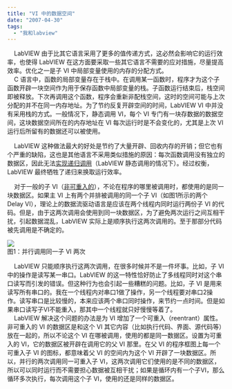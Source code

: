 ```yaml
---
title: "VI 中的数据空间"
date: "2007-04-30"
tags: 
  - "我和labview"
---
```


    LabVIEW 由于比其它语言采用了更多的值传递方式，这必然会影响它的运行效率，也使得 LabVIEW 在这方面要采取一些其它语言不需要的应对措施，尽量提高效率。优化之一是子 VI 中局部变量使用的内存的分配方式。  
    C 语言中，函数的局部变量存在于栈中。在调用某一函数时，程序才为这个子函数开辟一块空间作为用于保存函数中局部变量的栈。子函数运行结束后，栈空间即被释放。下次再调用这个函数，程序会重新非配栈空间，这时的空间可能与上次分配的并不在同一内存地址。为了节约反复开辟空间的时间，LabVIEW VI 中并没有采用栈的方式。一般情况下，静态调用 VI，每个 VI 专门有一块存数据的数据空间，这块数据空间所在的内存地址在 VI 每次运行时是不会变化的，尤其是上次 VI 运行后所留有的数据还可以被使用。

    LabVIEW 这种做法最大的好处是节约了大量开辟、回收内存的开销；但它也有个严重的缺陷，这也是其他语言不采用类似措施的原因：每次函数调用没有独立的数据区，因此无法[实现递归调用](http://ruanqizhen.spaces.live.com/blog/cns!5852D4F797C53FB6!1832.entry)（LabVIEW 静态调用的情况下）。经过权衡，LabVIEW 最终牺牲了递归来换取运行效率。

    对于一般的子 VI（[非可重入的](http://ruanqizhen.spaces.live.com/blog/cns!5852D4F797C53FB6!1519.entry)），不论在程序的哪里被调用时，都使用的是同一块数据区。如果主 VI 上有两个并排被调用的同一个子 VI（如图1所示的两个 Delay VI），理论上的数据流驱动语言是应该在两个线程内同时运行两份子 VI 的代码。但是，由于这两次调用会使用到同一块数据区，为了避免两次运行之间互相干扰，引起数据混乱，LabVIEW 实际上是顺序执行这两次调用的。至于那部分代码被先调用是不确定的。

![](http://tkfiles.storage.msn.com/x1pnp_rgmi5o50VQfbvYrXGFYi9Lj2Xxx3YSH0i4-GFaCNJc4iW0_x3PjgIOfgOzM3iqPPvngmktMoxGkPRw1PyUqwbtvXOnBylYxvw1Sd2DHvH1NTFCnCgZWTRvsOwPK6w9Np3zEpaJWE)  
图1：并行调用同一子 VI 两次

    LabVIEW 只能顺序执行这两次调用，在很多时候并不是一件坏事。比如，子 VI 中的操作是读写某一串口。LabVIEW 的这一特性恰好防止了多线程同时对这个串口读写而引发的错误。但这种行为也会引起一些糟糕的问题。比如，子 VI 是用来读写所有串口的。我在一个线程内对串口1做了操作，另一个线程要对串口2操作。读写串口是比较慢的，本来应该两个串口同时操作，来节约一点时间。但是如果串口读写子VI不能重入，那其中一个线程就只好慢慢等着了。  
    LabVIEW 解决这个问题的办法是为 VI 增加了一个可重入（reentrant）属性。非可重入的 VI 的数据区是和这个 VI 其它内容（比如执行代码、界面、源代码等）放在一起的，所以不论这个 VI 在哪被调用，使用的都是同一数据区。设置为可重入的 VI，它的数据区被开辟在调用它的父 VI 那里。在父 VI 的程序框图上每一个可重入子 VI 的图标，都意味着父 VI 的空间内为这个 VI 开辟了一块数据区。所以，并行的两次调用同一可重入子 VI，这两次调用它们使用的是不同的数据区，所以可以同时运行而不需要担心数据被互相干扰；如果是循环内有一个子VI，那么循环多次执行，每次调用这个子 VI，使用的还是同样的数据区。

